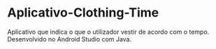 # Aplicativo-Clothing-Time
Aplicativo que indica o que o utilizador vestir de acordo com o tempo. Desenvolvido no Android Studio com Java.
